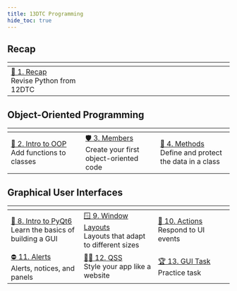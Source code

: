 ```yaml
---
title: 13DTC Programming
hide_toc: true
---
```


## Recap

| <img width=500 /> | <img width=500 /> | <img width=500 /> |
| :-- | :-- | :-- |
| [🐍 1. Recap](recap.md)<br>Revise Python from 12DTC |

## Object-Oriented Programming

| <img width=500 /> | <img width=500 /> | <img width=500 /> |
| :-- | :-- | :-- |
| [🎉 2. Intro to OOP](introduction-to-oop.md)<br>Add functions to classes | [🛡 3. Members](members.md)<br>Create your first object-oriented code | [🧪 4. Methods](methods.md)<br>Define and protect the data in a class | [👪 5. Inheritance](inheritance.md)<br>Subclass for greater flexibility | [📜 6. Protocols](protocols.md)<br>Define which methods subclasses will implement | [🏆 7. OOP Task](#)<br>Practice task |

## Graphical User Interfaces

| <img width=500 /> | <img width=500 /> | <img width=500 /> |
| :-- | :-- | :-- |
| [🎉 8. Intro to PyQt6](#)<br>Learn the basics of building a GUI | [🪟 9. Window Layouts](#)<br>Layouts that adapt to different sizes | [🔌 10. Actions](#)<br>Respond to UI events |
| [⛔️ 11. Alerts](#)<br>Alerts, notices, and panels | [👩‍🎨 12. QSS](#)<br>Style your app like a website | [🏆 13. GUI Task](#)<br>Practice task | 